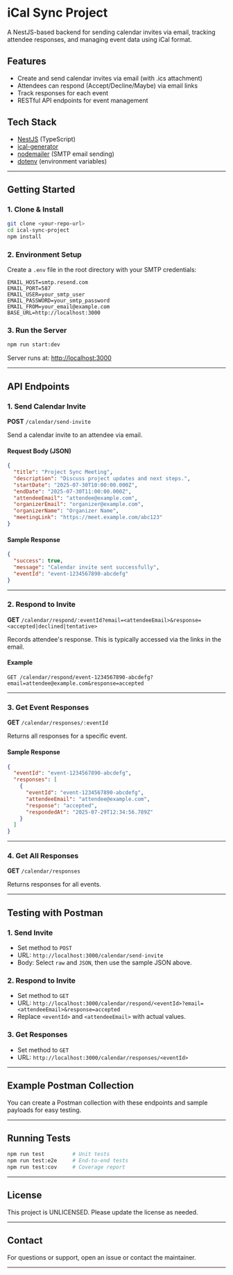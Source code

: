 # iCal Sync Project

A NestJS-based backend for sending calendar invites via email, tracking attendee responses, and managing event data using iCal format.

## Features

- Create and send calendar invites via email (with .ics attachment)
- Attendees can respond (Accept/Decline/Maybe) via email links
- Track responses for each event
- RESTful API endpoints for event management

## Tech Stack

- [NestJS](https://nestjs.com/) (TypeScript)
- [ical-generator](https://github.com/sebbo2002/ical-generator)
- [nodemailer](https://nodemailer.com/) (SMTP email sending)
- [dotenv](https://www.npmjs.com/package/dotenv) (environment variables)

---

## Getting Started

### 1. Clone & Install

```bash
git clone <your-repo-url>
cd ical-sync-project
npm install
```

### 2. Environment Setup

Create a `.env` file in the root directory with your SMTP credentials:

```
EMAIL_HOST=smtp.resend.com
EMAIL_PORT=587
EMAIL_USER=your_smtp_user
EMAIL_PASSWORD=your_smtp_password
EMAIL_FROM=your_email@example.com
BASE_URL=http://localhost:3000
```

### 3. Run the Server

```bash
npm run start:dev
```

Server runs at: [http://localhost:3000](http://localhost:3000)

---

## API Endpoints

### 1. Send Calendar Invite

**POST** `/calendar/send-invite`

Send a calendar invite to an attendee via email.

#### Request Body (JSON)

```json
{
  "title": "Project Sync Meeting",
  "description": "Discuss project updates and next steps.",
  "startDate": "2025-07-30T10:00:00.000Z",
  "endDate": "2025-07-30T11:00:00.000Z",
  "attendeeEmail": "attendee@example.com",
  "organizerEmail": "organizer@example.com",
  "organizerName": "Organizer Name",
  "meetingLink": "https://meet.example.com/abc123"
}
```

#### Sample Response

```json
{
  "success": true,
  "message": "Calendar invite sent successfully",
  "eventId": "event-1234567890-abcdefg"
}
```

---

### 2. Respond to Invite

**GET** `/calendar/respond/:eventId?email=<attendeeEmail>&response=<accepted|declined|tentative>`

Records attendee's response. This is typically accessed via the links in the email.

#### Example

```
GET /calendar/respond/event-1234567890-abcdefg?email=attendee@example.com&response=accepted
```

---

### 3. Get Event Responses

**GET** `/calendar/responses/:eventId`

Returns all responses for a specific event.

#### Sample Response

```json
{
  "eventId": "event-1234567890-abcdefg",
  "responses": [
    {
      "eventId": "event-1234567890-abcdefg",
      "attendeeEmail": "attendee@example.com",
      "response": "accepted",
      "respondedAt": "2025-07-29T12:34:56.789Z"
    }
  ]
}
```

---

### 4. Get All Responses

**GET** `/calendar/responses`

Returns responses for all events.

---

## Testing with Postman

### 1. Send Invite

- Set method to `POST`
- URL: `http://localhost:3000/calendar/send-invite`
- Body: Select `raw` and `JSON`, then use the sample JSON above.

### 2. Respond to Invite

- Set method to `GET`
- URL: `http://localhost:3000/calendar/respond/<eventId>?email=<attendeeEmail>&response=accepted`
- Replace `<eventId>` and `<attendeeEmail>` with actual values.

### 3. Get Responses

- Set method to `GET`
- URL: `http://localhost:3000/calendar/responses/<eventId>`

---

## Example Postman Collection

You can create a Postman collection with these endpoints and sample payloads for easy testing.

---

## Running Tests

```bash
npm run test         # Unit tests
npm run test:e2e     # End-to-end tests
npm run test:cov     # Coverage report
```

---

## License

This project is UNLICENSED. Please update the license as needed.

---

## Contact

For questions or support, open an issue or contact the maintainer.

---
